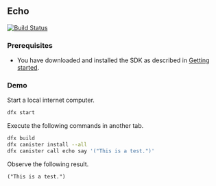 ## Echo

[![Build Status](https://travis-ci.org/dfinity-lab/examples.svg?branch=master)](https://travis-ci.org/dfinity-lab/examples?branch=master)

### Prerequisites

* You have downloaded and installed the SDK as described in [Getting started](https://sdk.dfinity.org/developers-guide/getting-started{outfilesuffix}).

### Demo

Start a local internet computer.

```bash
dfx start
```

Execute the following commands in another tab.

```bash
dfx build
dfx canister install --all
dfx canister call echo say '("This is a test.")'
```

Observe the following result.

```
("This is a test.")
```
